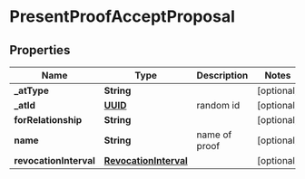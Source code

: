 # PresentProofAcceptProposal

## Properties
Name | Type | Description | Notes
------------ | ------------- | ------------- | -------------
**_atType** | **String** |  |  [optional]
**_atId** | [**UUID**](UUID.md) | random id |  [optional]
**forRelationship** | **String** |  |  [optional]
**name** | **String** | name of proof |  [optional]
**revocationInterval** | [**RevocationInterval**](RevocationInterval.md) |  |  [optional]
